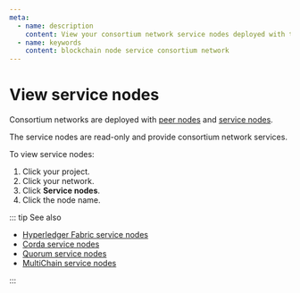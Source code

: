 ```yaml
---
meta:
  - name: description
    content: View your consortium network service nodes deployed with the Chainstack managed blockchain services.
  - name: keywords
    content: blockchain node service consortium network
---
```


# View service nodes

Consortium networks are deployed with [peer nodes](/glossary/peer-node) and [service nodes](/glossary/service-node).

The service nodes are read-only and provide consortium network services.

To view service nodes:

1. Click your project.
1. Click your network.
1. Click **Service nodes**.
1. Click the node name.

::: tip See also

* [Hyperledger Fabric service nodes](/operations/fabric/service-nodes)
* [Corda service nodes](/operations/corda/service-nodes)
* [Quorum service nodes](/operations/quorum/service-nodes)
* [MultiChain service nodes](/operations/multichain/service-nodes)

:::
